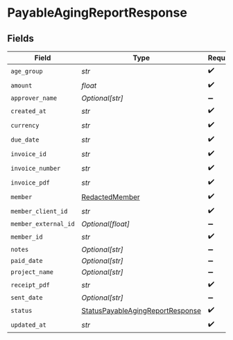 # PayableAgingReportResponse


## Fields

| Field                                                                                       | Type                                                                                        | Required                                                                                    | Description                                                                                 |
| ------------------------------------------------------------------------------------------- | ------------------------------------------------------------------------------------------- | ------------------------------------------------------------------------------------------- | ------------------------------------------------------------------------------------------- |
| `age_group`                                                                                 | *str*                                                                                       | :heavy_check_mark:                                                                          | N/A                                                                                         |
| `amount`                                                                                    | *float*                                                                                     | :heavy_check_mark:                                                                          | N/A                                                                                         |
| `approver_name`                                                                             | *Optional[str]*                                                                             | :heavy_minus_sign:                                                                          | N/A                                                                                         |
| `created_at`                                                                                | *str*                                                                                       | :heavy_check_mark:                                                                          | N/A                                                                                         |
| `currency`                                                                                  | *str*                                                                                       | :heavy_check_mark:                                                                          | N/A                                                                                         |
| `due_date`                                                                                  | *str*                                                                                       | :heavy_check_mark:                                                                          | N/A                                                                                         |
| `invoice_id`                                                                                | *str*                                                                                       | :heavy_check_mark:                                                                          | N/A                                                                                         |
| `invoice_number`                                                                            | *str*                                                                                       | :heavy_check_mark:                                                                          | N/A                                                                                         |
| `invoice_pdf`                                                                               | *str*                                                                                       | :heavy_check_mark:                                                                          | N/A                                                                                         |
| `member`                                                                                    | [RedactedMember](../../models/shared/redactedmember.md)                                     | :heavy_check_mark:                                                                          | N/A                                                                                         |
| `member_client_id`                                                                          | *str*                                                                                       | :heavy_check_mark:                                                                          | N/A                                                                                         |
| `member_external_id`                                                                        | *Optional[float]*                                                                           | :heavy_minus_sign:                                                                          | N/A                                                                                         |
| `member_id`                                                                                 | *str*                                                                                       | :heavy_check_mark:                                                                          | N/A                                                                                         |
| `notes`                                                                                     | *Optional[str]*                                                                             | :heavy_minus_sign:                                                                          | N/A                                                                                         |
| `paid_date`                                                                                 | *Optional[str]*                                                                             | :heavy_minus_sign:                                                                          | N/A                                                                                         |
| `project_name`                                                                              | *Optional[str]*                                                                             | :heavy_minus_sign:                                                                          | N/A                                                                                         |
| `receipt_pdf`                                                                               | *str*                                                                                       | :heavy_check_mark:                                                                          | N/A                                                                                         |
| `sent_date`                                                                                 | *Optional[str]*                                                                             | :heavy_minus_sign:                                                                          | N/A                                                                                         |
| `status`                                                                                    | [StatusPayableAgingReportResponse](../../models/shared/statuspayableagingreportresponse.md) | :heavy_check_mark:                                                                          | N/A                                                                                         |
| `updated_at`                                                                                | *str*                                                                                       | :heavy_check_mark:                                                                          | N/A                                                                                         |